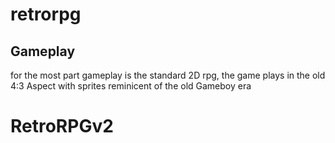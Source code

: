# retrorpg

## Gameplay
for the most part gameplay is the standard 2D rpg,
the game plays in the old 4:3 Aspect with sprites reminicent of the old Gameboy era
# RetroRPGv2
